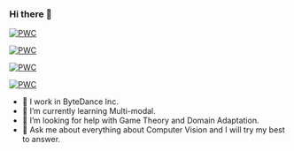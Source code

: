 ### Hi there 👋


[![PWC](https://img.shields.io/endpoint.svg?url=https://paperswithcode.com/badge/sequential-convolution-and-runge-kutta/image-compression-on-bsds500)](https://paperswithcode.com/sota/image-compression-on-bsds500?p=sequential-convolution-and-runge-kutta)

[![PWC](https://img.shields.io/endpoint.svg?url=https://paperswithcode.com/badge/towards-class-specific-unit/fine-grained-image-classification-on-fgvc)](https://paperswithcode.com/sota/fine-grained-image-classification-on-fgvc?p=towards-class-specific-unit)

[![PWC](https://img.shields.io/endpoint.svg?url=https://paperswithcode.com/badge/towards-class-specific-unit/fine-grained-image-classification-on-stanford)](https://paperswithcode.com/sota/fine-grained-image-classification-on-stanford?p=towards-class-specific-unit)

[![PWC](https://img.shields.io/endpoint.svg?url=https://paperswithcode.com/badge/towards-class-specific-unit/fine-grained-image-classification-on-cub-200-1)](https://paperswithcode.com/sota/fine-grained-image-classification-on-cub-200-1?p=towards-class-specific-unit)




<!--
**Inch-Z/inch-z** is a ✨ _special_ ✨ repository because its `README.md` (this file) appears on your GitHub profile.

Here are some ideas to get you started:

- 🔭 I’m currently working on ...
- 🌱 I’m currently learning ...
- 👯 I’m looking to collaborate on ...
- 🤔 I’m looking for help with ...
- 💬 Ask me about ...
- 📫 How to reach me: ...
- 😄 Pronouns: ...
- ⚡ Fun fact: ...
-->
- 🔭 I work in ByteDance Inc.
- 🌱 I’m currently learning Multi-modal.
- 🤔 I’m looking for help with Game Theory and Domain Adaptation.
- 💬 Ask me about everything about Computer Vision and I will try my best to answer.

